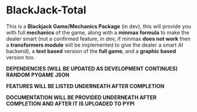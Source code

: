 # BlackJack-Total

This is a **Blackjack Game/Mechanics Package** (in dev), this will provide you with full **mechanics** of the game, along with a **minmax formula** to make the dealer smart (not a confirmed feature, in dev, if minmax **does not work** then a **transformers module** will be implemented to give the dealer a smart AI backend), a **text based** version of the **full game**, and a **graphic based** version too.

**DEPENDENCIES (WILL BE UPDATED AS DEVELOPMENT CONTINUES)**
**RANDOM**
**PYGAME**
**JSON**


**FEATURES WILL BE LISTED UNDERNEATH AFTER COMPLETION**

**DOCUMENTATION WILL BE PROVIDED UNDERNEATH AFTER COMPLETION AND AFTER IT IS UPLOADED TO PYPI**
